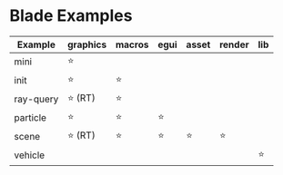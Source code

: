 # Blade Examples

| Example   | graphics    | macros | egui   | asset  | render | lib    |
| --------- | ----------- | ------ | ------ | ------ | ------ | ------ |
| mini      | :star:      |        |        |        |        |        |
| init      | :star:      | :star: |        |        |        |        |
| ray-query | :star: (RT) | :star: |        |        |        |        |
| particle  | :star:      | :star: | :star: |        |        |        |
| scene     | :star: (RT) | :star: | :star: | :star: | :star: |        |
| vehicle   |             |        |        |        |        | :star: |
